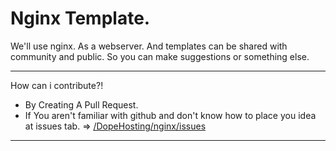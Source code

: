 # Nginx Template.

We'll use nginx. As a webserver. And templates can be shared with community and public. So you can make suggestions or something else.


---

How can i contribute?!

* By Creating A Pull Request.
* If You aren't familiar with github and don't know how to place you idea at issues tab. => [/DopeHosting/nginx/issues](/DopeHosting/nginx/issues/new)

---
